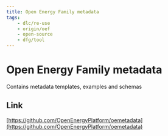 ```yaml
---
title: Open Energy Family metadata 
tags:
    - dlc/re-use
    - origin/oef
    - open-source
    - dfg/tool
---
```

# Open Energy Family metadata 
Contains metadata templates, examples and schemas

## Link
[https://github.com/OpenEnergyPlatform/oemetadata](https://github.com/OpenEnergyPlatform/oemetadata)
